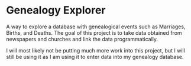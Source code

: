 # Genealogy Explorer
A way to explore a database with genealogical events such as Marriages, Births, and Deaths. The goal of this project is to take data obtained from newspapers and churches and link the data programmatically.

I will most likely not be putting much more work into this project, but I will still be using it as I am using it to enter data into my genealogy database.
